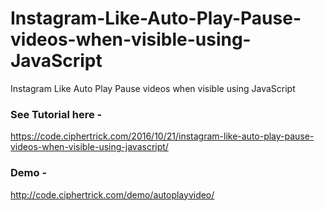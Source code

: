 # Instagram-Like-Auto-Play-Pause-videos-when-visible-using-JavaScript
Instagram Like Auto Play Pause videos when visible using JavaScript

### See Tutorial here  - 
https://code.ciphertrick.com/2016/10/21/instagram-like-auto-play-pause-videos-when-visible-using-javascript/

### Demo - 
http://code.ciphertrick.com/demo/autoplayvideo/
